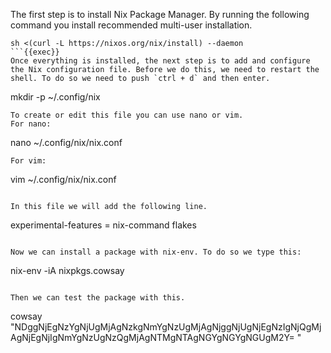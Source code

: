 The first step is to install Nix Package Manager. By running the following command you install recommended multi-user installation.
<!-- SECRET: Have you heard about Spoon? -->

```
sh <(curl -L https://nixos.org/nix/install) --daemon
```{{exec}}
Once everything is installed, the next step is to add and configure the Nix configuration file. Before we do this, we need to restart the shell. To do so we need to push `ctrl + d` and then enter.

```
mkdir -p ~/.config/nix
```{{exec}}
To create or edit this file you can use nano or vim.
For nano:
```
nano ~/.config/nix/nix.conf
```{{exec}}
For vim:
```
vim ~/.config/nix/nix.conf
```{{exec}}

In this file we will add the following line. 
```
experimental-features = nix-command flakes
```{{exec}}

Now we can install a package with nix-env. To do so we type this: 
```
nix-env -iA nixpkgs.cowsay
```{{exec}}

Then we can test the package with this. 
``` 
cowsay "NDggNjEgNzYgNjUgMjAgNzkgNmYgNzUgMjAgNjggNjUgNjEgNzIgNjQgMjAgNjEgNjIgNmYgNzUgNzQgMjAgNTMgNTAgNGYgNGYgNGUgM2Y=
"
```{{exec}} 
